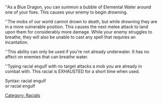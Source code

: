 ''As a Blue Dragon, you can summon a bubble of Elemental Water around
one of your foes. This causes your enemy to begin drowning.

''The mobs of our world cannot drown to death, but while drowning they
are in a more vulnerable position. This causes the next melee attack to
land upon them for considerably more damage. While your enemy struggles
to breathe, they will also be unable to cast any spell that requires an
incantation.

''This ability can only be used if you're not already underwater. It has
no affect on enemies that can breathe water.

''Typing racial engulf with no target attacks a mob you are already in
combat with. This racial is EXHAUSTED for a short time when used.

Syntax: racial engulf <target>  
or racial engulf

[Category: Racials](Category:_Racials "wikilink")
